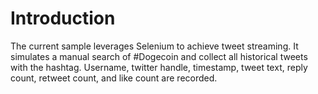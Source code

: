 # Introduction
The current sample leverages Selenium to achieve tweet streaming. It simulates a manual search of #Dogecoin and collect all historical tweets with the hashtag. Username, twitter handle, timestamp, tweet text, reply count, retweet count, and like count are recorded. 
